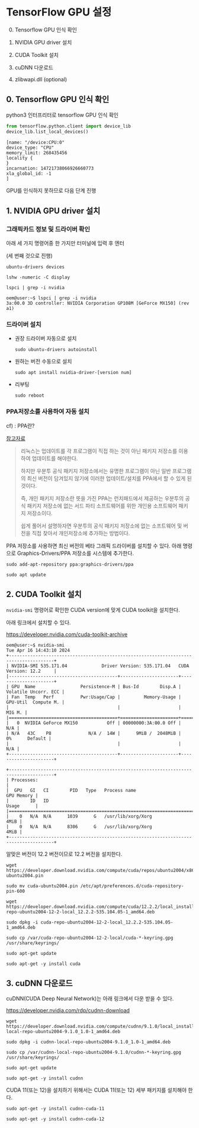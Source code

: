# TensorFlow GPU 설정

0. Tensorflow GPU 인식 확인

1. NVIDIA GPU driver 설치
2. CUDA Toolkit 설치
3. cuDNN 다운로드
4. zlibwapi.dll (optional)

## 0. Tensorflow GPU 인식 확인

python3 인터프리터로 tensorflow GPU 인식 확인

```python
from tensorflow.python.client import device_lib
device_lib.list_local_devices()
```

```
[name: "/device:CPU:0"
device_type: "CPU"
memory_limit: 268435456
locality {
}
incarnation: 14721738066926660773
xla_global_id: -1
]
```

GPU를 인식하지 못하므로 다음 단계 진행

## 1. NVIDIA GPU driver 설치

### 그래픽카드 정보 및 드라이버 확인

아래 세 가지 명령어중 한 가지만 터미널에 입력 후 엔터

(세 번째 것으로 진행)

```
ubuntu-drivers devices
```

```
lshw -numeric -C display
```

```
lspci | grep -i nvidia
```

```
oem@user:~$ lspci | grep -i nvidia
3a:00.0 3D controller: NVIDIA Corporation GP108M [GeForce MX150] (rev a1)
```

### 드라이버 설치

* 권장 드라이버 자동으로 설치

  ```
  sudo ubuntu-drivers autoinstall
  ```

* 원하는 버전 수동으로 설치
  ```
  sudo apt install nvidia-driver-[version num]
  ```

* 리부팅

  ```
  sudo reboot
  ```

### PPA저장소를 사용하여 자동 설치

cf) : PPA란?

[참고자료](https://velog.io/@fj2008/%EB%A6%AC%EB%88%85%EC%8A%A4-ubuntu-PPA-%ED%8D%BC%EC%8A%A4%EB%84%90-%ED%8C%A8%ED%82%A4%EC%A7%80-%EC%95%84%EC%B9%B4%EC%9D%B4%EB%B8%8C%EA%B0%9C%EC%9D%B8%EC%A0%80%EC%9E%A5%EC%86%8C)

> 리눅스는 업데이트를 각 프로그램이 직접 하는 것이 아닌 패키지 저장소를 이용하여 업데이트를 해야한다.
>
> 하지만 우분투 공식 패키지 저장소에서는 유명한 프로그램이 아닌 일반 프로그램의 최신 버전이 담겨있지 않기에 이러한 업데이트/설치를 PPA에서 할 수 있게 된 것이다.
>
> 즉, 개인 패키지 저장소란 뜻을 가진 PPA는 런치패드에서 제공하는 우분투의 공식 패키지 저장소에 없는 서드 파티 소프트웨어를 위한 개인용 소프트웨어 패키지 저장소이다.
>
> 쉽게 풀어서 설명하자면 우분투의 공식 패키지 저장소에 없는 소프트웨어 및 버전을 직접 찾아서 개인저장소에 추가하는 방법이다.
>
> 

PPA 저장소를 사용하면 최신 버전의 베타 그래픽 드라이버를 설치할 수 있다. 아래 명령으로 Graphics-Drivers/PPA 저장소를 시스템에 추가한다.

```
sudo add-apt-repository ppa:graphics-drivers/ppa
```

```
sudo apt update
```

## 2. CUDA Toolkit 설치

`nvidia-smi` 명령어로 확인한 CUDA version에 맞게 CUDA toolkit을 설치한다. 

아래 링크에서 설치할 수 있다.

https://developer.nvidia.com/cuda-toolkit-archive

```
oem@user:~$ nvidia-smi
Tue Apr 16 14:43:10 2024       
+---------------------------------------------------------------------------------------+
| NVIDIA-SMI 535.171.04             Driver Version: 535.171.04   CUDA Version: 12.2     |
|-----------------------------------------+----------------------+----------------------+
| GPU  Name                 Persistence-M | Bus-Id        Disp.A | Volatile Uncorr. ECC |
| Fan  Temp   Perf          Pwr:Usage/Cap |         Memory-Usage | GPU-Util  Compute M. |
|                                         |                      |               MIG M. |
|=========================================+======================+======================|
|   0  NVIDIA GeForce MX150           Off | 00000000:3A:00.0 Off |                  N/A |
| N/A   43C    P8              N/A /  14W |      9MiB /  2048MiB |      0%      Default |
|                                         |                      |                  N/A |
+-----------------------------------------+----------------------+----------------------+
                                                                                         
+---------------------------------------------------------------------------------------+
| Processes:                                                                            |
|  GPU   GI   CI        PID   Type   Process name                            GPU Memory |
|        ID   ID                                                             Usage      |
|=======================================================================================|
|    0   N/A  N/A      1039      G   /usr/lib/xorg/Xorg                            4MiB |
|    0   N/A  N/A      8306      G   /usr/lib/xorg/Xorg                            4MiB |
+---------------------------------------------------------------------------------------+
```

알맞은 버전이 12.2 버전이므로 12.2 버전을 설치한다.

```
wget https://developer.download.nvidia.com/compute/cuda/repos/ubuntu2004/x86_64/cuda-ubuntu2004.pin
```

```
sudo mv cuda-ubuntu2004.pin /etc/apt/preferences.d/cuda-repository-pin-600
```

```
wget https://developer.download.nvidia.com/compute/cuda/12.2.2/local_installers/cuda-repo-ubuntu2004-12-2-local_12.2.2-535.104.05-1_amd64.deb
```

```
sudo dpkg -i cuda-repo-ubuntu2004-12-2-local_12.2.2-535.104.05-1_amd64.deb
```

```
sudo cp /var/cuda-repo-ubuntu2004-12-2-local/cuda-*-keyring.gpg /usr/share/keyrings/
```

```
sudo apt-get update
```

```
sudo apt-get -y install cuda
```

## 3. cuDNN 다운로드

cuDNN(CUDA Deep Neural Network)는 아래 링크에서 다운 받을 수 있다.

https://developer.nvidia.com/rdp/cudnn-download

```
wget https://developer.download.nvidia.com/compute/cudnn/9.1.0/local_installers/cudnn-local-repo-ubuntu2004-9.1.0_1.0-1_amd64.deb
```

```
sudo dpkg -i cudnn-local-repo-ubuntu2004-9.1.0_1.0-1_amd64.deb
```

```
sudo cp /var/cudnn-local-repo-ubuntu2004-9.1.0/cudnn-*-keyring.gpg /usr/share/keyrings/
```

```
sudo apt-get update
```

```
sudo apt-get -y install cudnn
```

CUDA 11(또는 12)을 설치하기 위해서는 CUDA 11(또는 12) 세부 패키지를 설치해야 한다.

```
sudo apt-get -y install cudnn-cuda-11
```

```
sudo apt-get -y install cudnn-cuda-12
```

